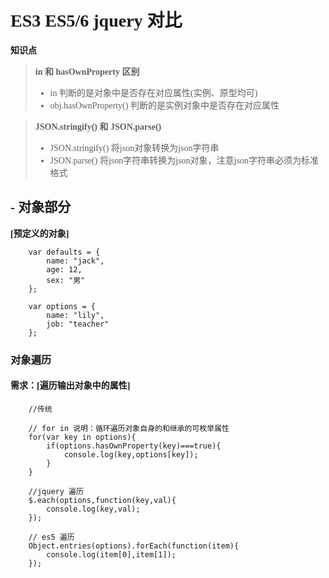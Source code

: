 # ES3 ES5/6 jquery 对比
**知识点**

> **in 和 hasOwnProperty 区别**
> - in 判断的是对象中是否存在对应属性(实例、原型均可)
> - obj.hasOwnProperty() 判断的是实例对象中是否存在对应属性

> **JSON.stringify() 和 JSON.parse()**
> - JSON.stringify() 将json对象转换为json字符串
> - JSON.parse() 将json字符串转换为json对象，注意json字符串必须为标准格式

## - 对象部分

**[预定义的对象]**
```
    var defaults = {
        name: "jack",
        age: 12,
        sex: "男"
    };

    var options = {
        name: "lily",
        job: "teacher"
    };
```

### 对象遍历
#### 需求：[遍历输出对象中的属性]
```
    //传统

    // for in 说明：循环遍历对象自身的和继承的可枚举属性
    for(var key in options){
        if(options.hasOwnProperty(key)===true){
            console.log(key,options[key]);
        }
    }

    //jquery 遍历
    $.each(options,function(key,val){
        console.log(key,val);
    });

    // es5 遍历
    Object.entries(options).forEach(function(item){
        console.log(item[0],item[1]);
    });
```

### 


<style>
    *{ font-family:微软雅黑; }
</style>